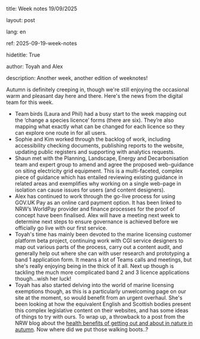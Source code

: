 title: Week notes 19/09/2025 

layout: post 

lang: en 

ref: 2025-09-19-week-notes 

hidetitle: True 

author: Toyah and Alex 

description: Another week, another edition of weeknotes!

Autumn is definitely creeping in, though we're still enjoying the occasional warm and pleasant day here and there. Here's the news from the digital team for this week. 

* Team birds (Laura and Phil) had a busy start to the week mapping out the ‘change a species licence’ forms (there are six). They’re also mapping what exactly what can be changed for each licence so they can explore one route in for all users.
* Sophie and Kim worked through the backlog of work, including accessibility checking documents, publishing reports to the website, updating public registers and supporting with analytics requests.
* Shaun met with the Planning, Landscape, Energy and Decarbonisation team and expert group to amend and agree the proposed web-guidance on siting electricity grid equipment. This is a multi-faceted, complex piece of guidance which has entailed reviewing existing guidance in related areas and exemplifies why working on a single web-page in isolation can cause issues for users (and content designers).
* Alex has continued to work through the go-live process for using GOV.UK Pay as an online card payment option. It has been linked to NRW’s WorldPay provider and finance processes for the proof of concept have been finalised. Alex will have a meeting next week to determine next steps to ensure governance is achieved before we officially go live with our first service.
* Toyah's time has mainly been devoted to the marine licensing customer platform beta project, continuing work with CGI service designers to map out various parts of the process, carry out a content audit, and generally help out where she can with user research and prototyping a band 1 application form. It means a lot of Teams calls and meetings, but she's really enjoying being in the thick of it all. Next up though is tackling the much more complicated band 2 and 3 licence applications though...wish her luck!
* Toyah has also started delving into the world of marine licensing exemptions though, as this is a particularly unwelcoming page on our site at the moment, so would benefit from an urgent overhaul. She's been looking at how the equivalent English and Scottish bodies present this complex legislative content on their websites, and has some ideas of things to try with ours.
To wrap up, a throwback to a post from the NRW blog about the [health benefits of getting out and about in nature in autumn](https://naturalresources.wales/about-us/news-and-blogs/blogs/autumn-blog/?lang=en). Now where did we put those walking boots..?  
